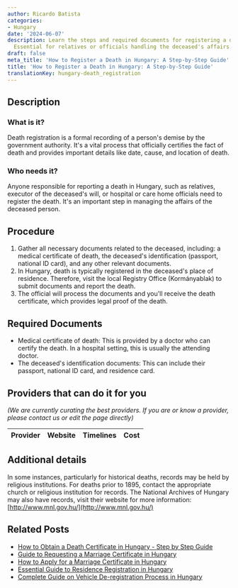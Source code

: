 ```yaml
---
author: Ricardo Batista
categories:
- Hungary
date: '2024-06-07'
description: Learn the steps and required documents for registering a death in Hungary.
  Essential for relatives or officials handling the deceased's affairs.
draft: false
meta_title: 'How to Register a Death in Hungary: A Step-by-Step Guide'
title: 'How to Register a Death in Hungary: A Step-by-Step Guide'
translationKey: hungary-death_registration
---
```


## Description
### What is it?
Death registration is a formal recording of a person's demise by the government authority. It's a vital process that officially certifies the fact of death and provides important details like date, cause, and location of death.

### Who needs it?
Anyone responsible for reporting a death in Hungary, such as relatives, executor of the deceased's will, or hospital or care home officials need to register the death. It's an important step in managing the affairs of the deceased person. 

## Procedure
1. Gather all necessary documents related to the deceased, including: a medical certificate of death, the deceased's identification (passport, national ID card), and any other relevant documents.
2. In Hungary, death is typically registered in the deceased's place of residence. Therefore, visit the local Registry Office (Kormányablak) to submit documents and report the death. 
3. The official will process the documents and you'll receive the death certificate, which provides legal proof of the death.

## Required Documents
- Medical certificate of death: This is provided by a doctor who can certify the death. In a hospital setting, this is usually the attending doctor. 
- The deceased's identification documents: This can include their passport, national ID card, and residence card.

## Providers that can do it for you

_(We are currently curating the best providers. If you are or know a provider, please contact us or edit the page directly)_

| Provider        |     Website     |     Timelines    |       Cost      |
| --------------- | --------------- |  :-------------: | :-------------: |

## Additional details
In some instances, particularly for historical deaths, records may be held by religious institutions. For deaths prior to 1895, contact the appropriate church or religious institution for records. The National Archives of Hungary may also have records, visit their website for more information: [http://www.mnl.gov.hu/](http://www.mnl.gov.hu/)


## Related Posts

- [How to Obtain a Death Certificate in Hungary - Step by Step Guide](https://tramitit.com/guides/hungary/request_for_death_certificates/)
- [Guide to Requesting a Marriage Certificate in Hungary](https://tramitit.com/guides/hungary/request_for_marriage_certificates/)
- [How to Apply for a Marriage Certificate in Hungary](https://tramitit.com/guides/hungary/marriage_certificate_application/)
- [Essential Guide to Residence Registration in Hungary](https://tramitit.com/guides/hungary/residence_registration/)
- [Complete Guide on Vehicle De-registration Process in Hungary](https://tramitit.com/guides/hungary/vehicle_de-registration/)